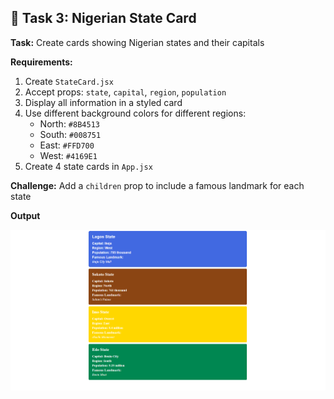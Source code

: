 ## 🎯 Task 3: Nigerian State Card

**Task:** Create cards showing Nigerian states and their capitals

**Requirements:**
1. Create `StateCard.jsx`
2. Accept props: `state`, `capital`, `region`, `population`
3. Display all information in a styled card
4. Use different background colors for different regions:
   - North: `#8B4513`
   - South: `#008751`
   - East: `#FFD700`
   - West: `#4169E1`
5. Create 4 state cards in `App.jsx`

**Challenge:** Add a `children` prop to include a famous landmark for each state

**Output**

![alt text](<Screenshot 2025-10-24 120245.png>)